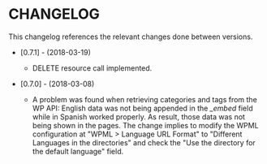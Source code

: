 # CHANGELOG

This changelog references the relevant changes done between versions.

* [0.7.1] - (2018-03-19)
    * DELETE resource call implemented. 

* [0.7.0] - (2018-03-08)
    * A problem was found when retrieving categories and tags from the WP API: English data was not being appended in the *_embed*
    field while in Spanish worked properly. As result, those data was not being shown in the pages. The change implies to
    modify the WPML configuration at "WPML > Language URL Format" to "Different Languages in the directories" and check the
    "Use the directory for the default language" field.